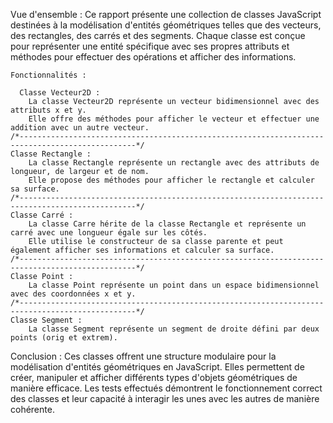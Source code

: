 Vue d'ensemble :
Ce rapport présente une collection de classes JavaScript destinées à la modélisation
d'entités géométriques telles que des vecteurs, des rectangles, des carrés et des segments. 
Chaque classe est conçue pour représenter une entité spécifique avec ses propres attributs et méthodes
pour effectuer des opérations et afficher des informations.

    Fonctionnalités :
        
      Classe Vecteur2D :
        La classe Vecteur2D représente un vecteur bidimensionnel avec des attributs x et y.
        Elle offre des méthodes pour afficher le vecteur et effectuer une addition avec un autre vecteur.
    /*------------------------------------------------------------------------------------------------*/
    Classe Rectangle :
        La classe Rectangle représente un rectangle avec des attributs de longueur, de largeur et de nom.
        Elle propose des méthodes pour afficher le rectangle et calculer sa surface.
    /*------------------------------------------------------------------------------------------------*/
    Classe Carré :
        La classe Carre hérite de la classe Rectangle et représente un carré avec une longueur égale sur les côtés.
        Elle utilise le constructeur de sa classe parente et peut également afficher ses informations et calculer sa surface.
    /*------------------------------------------------------------------------------------------------*/
    Classe Point :
        La classe Point représente un point dans un espace bidimensionnel avec des coordonnées x et y.
    /*------------------------------------------------------------------------------------------------*/
    Classe Segment :
        La classe Segment représente un segment de droite défini par deux points (orig et extrem).

Conclusion :
Ces classes offrent une structure modulaire pour la modélisation d'entités géométriques en JavaScript.
Elles permettent de créer, manipuler et afficher différents types d'objets géométriques de manière efficace.
Les tests effectués démontrent le fonctionnement correct des classes et leur capacité à interagir les unes avec les autres de manière cohérente.
